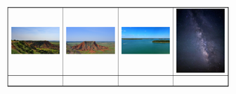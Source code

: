 <table align=center border="1">



<tr>

<td width="250"> <img src="../pics/ok_013.jpg" width="240" border=0 alt=""></img> </td>
<td width="250"> <img src="../pics/ok_014.jpg" width="240" border=0 alt=""></img> </td>
<td width="250"> <img src="../pics/ok_015.jpg" width="240" border=0 alt=""></img> </td>
<td width="250"> <img src="../pics/ok_016.jpg" width="240" border=0 alt=""></img> </td>

</tr>

<tr>

<td width="250"> <img src="../pics/ok_005.jpg" width="240" border=0 alt=""></img> </td>
<td width="250"> <img src="../pics/ok_006.jpg" width="240" border=0 alt=""></img> </td>
<td width="250"> <img src="../pics/ok_007.jpg" width="240" border=0 alt=""></img> </td>
<td width="250"> <img src="../pics/ok_008.jpg" width="240" border=0 alt=""></img> </td>

</tr>



</table>